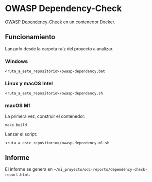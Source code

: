 # OWASP Dependency-Check

[OWASP Dependency-Check](https://owasp.org/www-project-dependency-check/) en un contenedor Docker.

## Funcionamiento

Lanzarlo desde la carpeta raíz del proyecto a analizar.

### Windows

```shell
<ruta_a_este_repositorio>\owasp-dependency.bat
```

### Linux y macOS Intel

```shell
<ruta_a_este_repositorio>/owasp-dependency.sh
```

### macOS M1

La primera vez, construir el contenedor:

```shell
make build
```

Lanzar el script:

```shell
<ruta_a_este_repositorio>/owasp-dependency-m1.sh
```

## Informe

El informe se genera en `~/mi_proyecto/odc-reports/dependency-check-report.html`.
